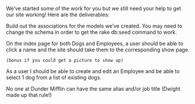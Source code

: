 
We’ve started some of the work for you but we still need your help to get our site working! Here are the deliverables:

Build out the associations for the models we’ve created. You may need to change the schema in order to get the rake db:seed command to work.

On the index page for both Dogs and Employees, a user should be able to click a name and the site should take them to the corresponding show page.

<!-- The Employee show page should list all of their attributes  -->
    (bonus if you could get a picture to show up)

<!-- The Dog show page should have their name, breed, age, and the Dunder Mifflin Employees associated with that dog. -->

As a user I should be able to create and edit an Employee and be able to select 1 dog from a list of existing dogs.

No one at Dunder Mifflin can have the same alias and/or job title (Dwight made up that rule!)
